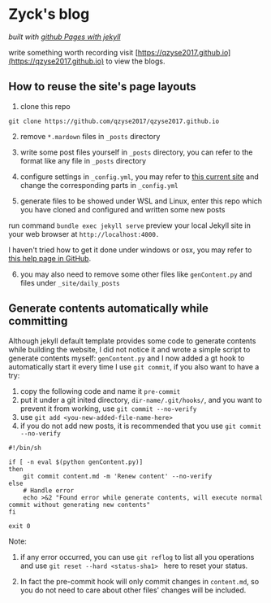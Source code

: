 # Zyck's blog

_built with [github Pages with jekyll](https://help.github.com/articles/using-jekyll-as-a-static-site-generator-with-github-pages/)_

write something worth recording
visit [https://qzyse2017.github.io](https://qzyse2017.github.io) to view the blogs.

## How to reuse the site's page layouts
1. clone this repo
```
git clone https://github.com/qzyse2017/qzyse2017.github.io
```

2. remove ```*.mardown``` files in  ```_posts``` directory

3. write some post files yourself in  ```_posts``` directory, you can refer to the format like any file in ```_posts``` directory

4. configure settings in ```_config.yml```, you may refer to [this current site](https://qzyse2017.github.io) and change the corresponding parts in ```_config.yml```

5. generate files to be showed under WSL and Linux, enter this repo which you have cloned and configured and written some new posts  

run command ```bundle exec jekyll serve``` preview your local Jekyll site in your web browser at ```http://localhost:4000.```

I haven't tried how to get it done under windows or osx, you may refer to [this help page in GitHub](https://help.github.com/articles/setting-up-your-github-pages-site-locally-with-jekyll).  

6. you may also need to remove some other files like ```genContent.py``` and files under ```_site/daily_posts```  

## Generate contents automatically while committing

Although jekyll default template provides some code to generate contents while building the website, I did not notice it and wrote a simple script to generate contents myself: ``genContent.py`` and I now added a gt hook to automatically start it every time I use `git commit`, if you also want to have a try:

1. copy the following code and name it `pre-commit`
2. put it under a git inited directory, ``dir-name/.git/hooks/``, and you want to prevent it from working, use ``git commit --no-verify``
3. use `git add <you-new-added-file-name-here>` 
4. if you do not add new posts, it is recommended that you use ```git commit --no-verify```

```shell
#!/bin/sh

if [ -n eval $(python genContent.py)]
then
	git commit content.md -m 'Renew content' --no-verify
else	
	# Handle error
	echo >&2 "Found error while generate contents, will execute normal commit without generating new contents"
fi

exit 0
```

Note:

1. if any error occurred, you can use ```git reflog``` to list all you operations and use ```git reset --hard <status-sha1> ``` here to reset your status.

2. In fact the pre-commit hook will only commit changes in ```content.md```, so you do not need to care about other files' changes will be included.
